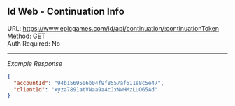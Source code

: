 ## Id Web - Continuation Info

URL: https://www.epicgames.com/id/api/continuation/:continuationToken \
Method: GET \
Auth Required: No

---

_Example Response_

```json
{
  "accountId": "94b1569506b04f9f8557af611e8c5e47",
  "clientId": "xyza7891atVNaa9a4cJxNwHMzLUO65Ad"
}
```
